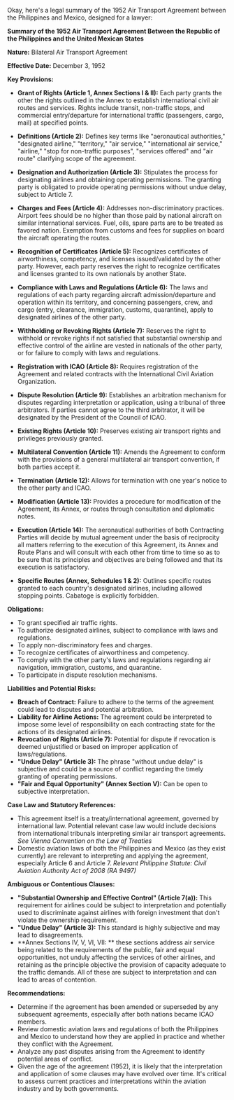 Okay, here's a legal summary of the 1952 Air Transport Agreement between the Philippines and Mexico, designed for a lawyer:

**Summary of the 1952 Air Transport Agreement Between the Republic of the Philippines and the United Mexican States**

**Nature:** Bilateral Air Transport Agreement

**Effective Date:** December 3, 1952

**Key Provisions:**

*   **Grant of Rights (Article 1, Annex Sections I & II):** Each party grants the other the rights outlined in the Annex to establish international civil air routes and services. Rights include transit, non-traffic stops, and commercial entry/departure for international traffic (passengers, cargo, mail) at specified points.

*   **Definitions (Article 2):** Defines key terms like "aeronautical authorities," "designated airline," "territory," "air service," "international air service," "airline," "stop for non-traffic purposes", "services offered" and "air route" clarifying scope of the agreement.

*   **Designation and Authorization (Article 3):** Stipulates the process for designating airlines and obtaining operating permissions. The granting party is obligated to provide operating permissions without undue delay, subject to Article 7.

*   **Charges and Fees (Article 4):** Addresses non-discriminatory practices.  Airport fees should be no higher than those paid by national aircraft on similar international services.  Fuel, oils, spare parts are to be treated as favored nation.  Exemption from customs and fees for supplies on board the aircraft operating the routes.

*   **Recognition of Certificates (Article 5):**  Recognizes certificates of airworthiness, competency, and licenses issued/validated by the other party.  However, each party reserves the right to recognize certificates and licenses granted to its own nationals by another State.

*   **Compliance with Laws and Regulations (Article 6):** The laws and regulations of each party regarding aircraft admission/departure and operation within its territory, and concerning passengers, crew, and cargo (entry, clearance, immigration, customs, quarantine), apply to designated airlines of the other party.

*   **Withholding or Revoking Rights (Article 7):**  Reserves the right to withhold or revoke rights if not satisfied that substantial ownership and effective control of the airline are vested in nationals of the other party, or for failure to comply with laws and regulations.

*   **Registration with ICAO (Article 8):** Requires registration of the Agreement and related contracts with the International Civil Aviation Organization.

*   **Dispute Resolution (Article 9):** Establishes an arbitration mechanism for disputes regarding interpretation or application, using a tribunal of three arbitrators. If parties cannot agree to the third arbitrator, it will be designated by the President of the Council of ICAO.

*   **Existing Rights (Article 10):** Preserves existing air transport rights and privileges previously granted.

*   **Multilateral Convention (Article 11):** Amends the Agreement to conform with the provisions of a general multilateral air transport convention, if both parties accept it.

*   **Termination (Article 12):** Allows for termination with one year's notice to the other party and ICAO.

*   **Modification (Article 13):** Provides a procedure for modification of the Agreement, its Annex, or routes through consultation and diplomatic notes.

*   **Execution (Article 14):** The aeronautical authorities of both Contracting Parties will decide by mutual agreement under the basis of reciprocity all matters referring to the execution of this Agreement, its Annex and Route Plans and will consult with each other from time to time so as to be sure that its principles and objectives are being followed and that its execution is satisfactory.

*   **Specific Routes (Annex, Schedules 1 & 2):** Outlines specific routes granted to each country's designated airlines, including allowed stopping points. Cabatoge is explicitly forbidden.

**Obligations:**

*   To grant specified air traffic rights.
*   To authorize designated airlines, subject to compliance with laws and regulations.
*   To apply non-discriminatory fees and charges.
*   To recognize certificates of airworthiness and competency.
*   To comply with the other party's laws and regulations regarding air navigation, immigration, customs, and quarantine.
*   To participate in dispute resolution mechanisms.

**Liabilities and Potential Risks:**

*   **Breach of Contract:** Failure to adhere to the terms of the agreement could lead to disputes and potential arbitration.
*   **Liability for Airline Actions:** The agreement could be interpreted to impose some level of responsibility on each contracting state for the actions of its designated airlines.
*   **Revocation of Rights (Article 7):** Potential for dispute if revocation is deemed unjustified or based on improper application of laws/regulations.
*   **"Undue Delay" (Article 3):**  The phrase "without undue delay" is subjective and could be a source of conflict regarding the timely granting of operating permissions.
*   **"Fair and Equal Opportunity" (Annex Section V):** Can be open to subjective interpretation.

**Case Law and Statutory References:**

*   This agreement itself is a treaty/international agreement, governed by international law. Potential relevant case law would include decisions from international tribunals interpreting similar air transport agreements. *See Vienna Convention on the Law of Treaties*
*   Domestic aviation laws of both the Philippines and Mexico (as they exist currently) are relevant to interpreting and applying the agreement, especially Article 6 and Article 7. *Relevant Philippine Statute: Civil Aviation Authority Act of 2008 (RA 9497)*

**Ambiguous or Contentious Clauses:**

*   **"Substantial Ownership and Effective Control" (Article 7(a)):**  This requirement for airlines could be subject to interpretation and potentially used to discriminate against airlines with foreign investment that don't violate the ownership requirement.
*   **"Undue Delay" (Article 3):** This standard is highly subjective and may lead to disagreements.
*   **Annex Sections IV, V, VI, VII: ** these sections address air service being related to the requirements of the public, fair and equal opportunities, not unduly affecting the services of other airlines, and retaining as the principle objective the provision of capacity adequate to the traffic demands. All of these are subject to interpretation and can lead to areas of contention.

**Recommendations:**

*   Determine if the agreement has been amended or superseded by any subsequent agreements, especially after both nations became ICAO members.
*   Review domestic aviation laws and regulations of both the Philippines and Mexico to understand how they are applied in practice and whether they conflict with the Agreement.
*   Analyze any past disputes arising from the Agreement to identify potential areas of conflict.
*   Given the age of the agreement (1952), it is likely that the interpretation and application of some clauses may have evolved over time. It's critical to assess current practices and interpretations within the aviation industry and by both governments.
